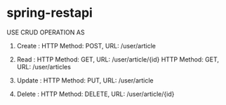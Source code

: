 # spring-restapi

USE CRUD OPERATION AS

1. Create : 
HTTP Method: POST, URL: /user/article 

2. Read : 
HTTP Method: GET, URL: /user/article/{id} 
HTTP Method: GET, URL: /user/articles 

3. Update : 
HTTP Method: PUT, URL: /user/article 

4. Delete : 
HTTP Method: DELETE, URL: /user/article/{id}
